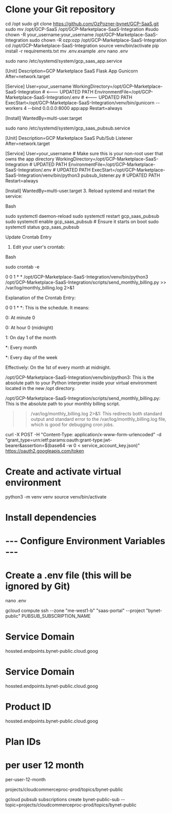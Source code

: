 # Clone your Git repository

cd /opt
sudo git clone https://github.com/OzPozner-bynet/GCP-SaaS.git
sudo mv /opt/GCP-SaaS /opt/GCP-Marketplace-SaaS-Integration
#sudo chown -R your_username:your_username /opt/GCP-Marketplace-SaaS-Integration
sudo chown -R ozp:ozp /opt/GCP-Marketplace-SaaS-Integration
cd /opt/GCP-Marketplace-SaaS-Integration
source venv/bin/activate
pip install -r requirements.txt
mv .env.example .env
nano .env


sudo nano /etc/systemd/system/gcp_saas_app.service

[Unit]
Description=GCP Marketplace SaaS Flask App Gunicorn
After=network.target

[Service]
User=your_username
WorkingDirectory=/opt/GCP-Marketplace-SaaS-Integration # <--- UPDATED PATH
EnvironmentFile=/opt/GCP-Marketplace-SaaS-Integration/.env # <--- UPDATED PATH
ExecStart=/opt/GCP-Marketplace-SaaS-Integration/venv/bin/gunicorn --workers 4 --bind 0.0.0.0:8000 app:app
Restart=always

[Install]
WantedBy=multi-user.target


sudo nano /etc/systemd/system/gcp_saas_pubsub.service

[Unit]
Description=GCP Marketplace SaaS Pub/Sub Listener
After=network.target

[Service]
User=your_username # Make sure this is your non-root user that owns the app directory
WorkingDirectory=/opt/GCP-Marketplace-SaaS-Integration # UPDATED PATH
EnvironmentFile=/opt/GCP-Marketplace-SaaS-Integration/.env # UPDATED PATH
ExecStart=/opt/GCP-Marketplace-SaaS-Integration/venv/bin/python3 pubsub_listener.py # UPDATED PATH
Restart=always

[Install]
WantedBy=multi-user.target
3. Reload systemd and restart the service:


Bash

sudo systemctl daemon-reload
sudo systemctl restart gcp_saas_pubsub
sudo systemctl enable gcp_saas_pubsub # Ensure it starts on boot
sudo systemctl status gcp_saas_pubsub

Update Crontab Entry
1. Edit your user's crontab:

Bash

sudo crontab -e

0 0 1 * * /opt/GCP-Marketplace-SaaS-Integration/venv/bin/python3 /opt/GCP-Marketplace-SaaS-Integration/scripts/send_monthly_billing.py >> /var/log/monthly_billing.log 2>&1

Explanation of the Crontab Entry:

0 0 1 * *: This is the schedule. It means:

0: At minute 0

0: At hour 0 (midnight)

1: On day 1 of the month

*: Every month

*: Every day of the week

Effectively: On the 1st of every month at midnight.

/opt/GCP-Marketplace-SaaS-Integration/venv/bin/python3: This is the absolute path to your Python interpreter inside your virtual environment located in the new /opt directory.

/opt/GCP-Marketplace-SaaS-Integration/scripts/send_monthly_billing.py: This is the absolute path to your monthly billing script.

>> /var/log/monthly_billing.log 2>&1: This redirects both standard output and standard error to the /var/log/monthly_billing.log file, which is good for debugging cron jobs.




curl -X POST -H "Content-Type: application/x-www-form-urlencoded" -d "grant_type=urn:ietf:params:oauth:grant-type:jwt-bearer&assertion=$(base64 -w 0 < service_account_key.json)"  https://oauth2.googleapis.com/token



# Create and activate virtual environment
python3 -m venv venv
source venv/bin/activate

# Install dependencies

# --- Configure Environment Variables ---
# Create a .env file (this will be ignored by Git)
nano .env

gcloud compute ssh --zone "me-west1-b" "saas-portal" --project "bynet-public"
PUBSUB_SUBSCRIPTION_NAME

# Service Domain
hossted.endpoints.bynet-public.cloud.goog

# Service Domain
hossted.endpoints.bynet-public.cloud.goog

# Product ID
hossted.endpoints.bynet-public.cloud.goog
# Plan IDs
# per user 12 month
per-user-12-month

projects/cloudcommerceproc-prod/topics/bynet-public

 gcloud pubsub subscriptions create bynet-public-sub   --topic=projects/cloudcommerceproc-prod/topics/bynet-public
